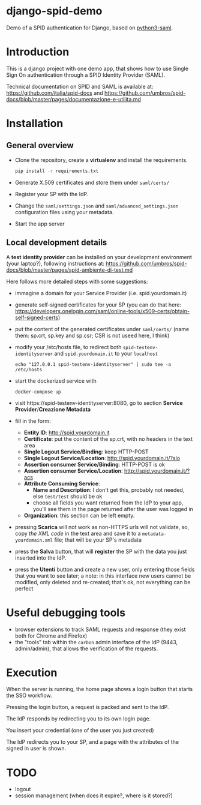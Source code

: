 # django-spid-demo
Demo of a SPID authentication for Django,
based on [python3-saml](https://github.com/onelogin/python3-saml).


# Introduction
This is a django project with one demo app, that shows how to use
Single Sign On authentication through a SPID Identity Provider (SAML).

Technical documentation on SPID and SAML is available at:
https://github.com/italia/spid-docs and
https://github.com/umbros/spid-docs/blob/master/pages/documentazione-e-utilita.md


# Installation

## General overview

* Clone the repository, create a **virtualenv** and install the requirements.
  ``` bash
  pip install -r requirements.txt
  ````
* Generate X.509 certificates and store them under ``saml/certs/``
* Register your SP with the IdP.

* Change the ``saml/settings.json`` and ``saml/advanced_settings.json``
  configuration files using your metadata.

* Start the app server


## Local development details

A **test identity provider** can be installed on your development environment
(your laptop?), following instructions at:
https://github.com/umbros/spid-docs/blob/master/pages/spid-ambiente-di-test.md

Here follows more detailed steps with some suggestions:

* immagine a domain for your Service Provider (i.e. spid.yourdomain.it)

* generate self-signed certificates for your SP (you can do that here:
  https://developers.onelogin.com/saml/online-tools/x509-certs/obtain-self-signed-certs)

* put the content of the generated certificates under ``saml/certs/``
  (name them: sp.crt, sp.key and sp.csr; CSR is not useed here, I think)

* modify your /etc/hosts file, to redirect both
  ``spid-testenv-identityserver`` and ``spid.yourdomain.it`` to your ``localhost``
  ```
  echo "127.0.0.1 spid-testenv-identityserver" | sudo tee -a /etc/hosts
  ```

* start the dockerized service with
  ```
  docker-compose up
  ```

* visit https://spid-testenv-identityserver:8080, go to section
  **Service Provider**/**Creazione Metadata**

* fill in the form:
    * **Entity ID**: http://spid.yourdomain.it
    * **Certificate**: put the content of the sp.crt, with no
      headers in the text area
    * **Single Logout Service/Binding**: keep HTTP-POST
    * **Single Logout Service/Location**: http://spid.yourdomain.it/?slo
    * **Assertion consumer Service/Binding**: HTTP-POST is ok
    * **Assertion consumer Service/Location**:
      http://spid.yourdomain.it/?acs
    * **Attribute  Consuming Service**:
        * **Name and Description**: I don't get this, probably not
          needed, else `test/test` should be ok
        * choose all fields you want returned from the IdP to your
          app, you'll see them in the page returned after the
          user was logged in
    * **Organization**: this section can be left empty.

* pressing **Scarica** will not work as non-HTTPS urls will not validate,
  so, copy *the XML code* in the text area and save it to a
  ``metadata-yourdomain.xml`` file; that will be your SP's metadata

* press the **Salva** button, that will **register** the SP with the data
  you just inserted into the IdP.

* press the **Utenti** button and create a new user,
  only entering those fields that you want to see later;
  a note: in this interface new users cannot be modified, only deleted
  and re-created; that's ok, not everything can be perfect

# Useful debugging tools

- browser extensions to track SAML requests and response
  (they exist both for Chrome and Firefox)
- the "tools" tab within the ``carbon`` admin interface of the IdP
  (9443, admin/admin), that allows the verification of the requests.


# Execution

When the server is running, the home page shows a login button that
starts the SSO workflow.

Pressing the login button, a request is packed and sent to the IdP.

The IdP responds by redirecting you to its own login page.

You insert your credential (one of the user you just created)

The IdP redirects you to your SP, and a page with the attributes of the
signed in user is shown.

# TODO
- logout
- session management (when does it expire?, where is it stored?)

